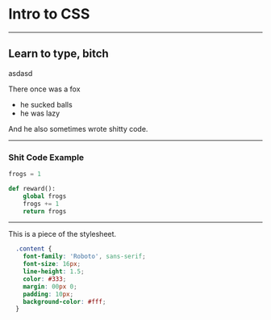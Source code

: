 # Intro to CSS

----

## Learn to type, bitch

asdasd

There once was a fox

- he sucked balls
- he was lazy

And he also sometimes wrote shitty code.

---

### Shit Code Example

```python
frogs = 1

def reward():
    global frogs
    frogs += 1
    return frogs
```

----

This is a piece of the stylesheet.

```css
  .content {
    font-family: 'Roboto', sans-serif;
    font-size: 16px;
    line-height: 1.5;
    color: #333;
    margin: 00px 0;
    padding: 10px;
    background-color: #fff;
  }
```